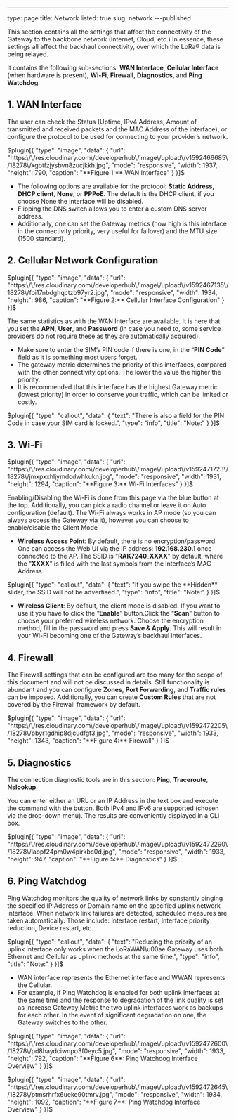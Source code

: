 ---
type: page
title: Network
listed: true
slug: network
---published

This section contains all the settings that affect the connectivity of the Gateway to the backbone network (Internet, Cloud, etc.) In essence, these settings all affect the backhaul connectivity, over which the LoRa® data is being relayed.

It contains the following sub-sections: **WAN Interface**, **Cellular Interface** (when hardware is present), **Wi-Fi**, **Firewall**, **Diagnostics**, and **Ping Watchdog**.

## 1. WAN Interface

The user can check the Status (Uptime, IPv4 Address, Amount of transmitted and received packets and the MAC Address of the interface), or configure the protocol to be used for connecting to your provider’s network.

$plugin[{
    "type": "image",
    "data": {
        "url": "https:\/\/res.cloudinary.com\/developerhub\/image\/upload\/v1592466685\/18278\/xgbtfzjysbvn8zucjkkh.jpg",
        "mode": "responsive",
        "width": 1937,
        "height": 790,
        "caption": "**Figure 1:** WAN Interface"
    }
}]$

- The following options are available for the protocol: **Static Address**, **DHCP client**, **None**, or **PPPoE**. The default is the DHCP client, if you choose None the interface will be disabled.
- Flipping the DNS switch allows you to enter a custom DNS server address.
- Additionally, one can set the Gateway metrics (how high is this interface in the connectivity priority, very useful for failover) and the MTU size (1500 standard).

## 2. Cellular Network Configuration

$plugin[{
    "type": "image",
    "data": {
        "url": "https:\/\/res.cloudinary.com\/developerhub\/image\/upload\/v1592467135\/18278\/foi17nbdghqctzb97yr2.jpg",
        "mode": "responsive",
        "width": 1934,
        "height": 986,
        "caption": "**Figure 2:** Cellular Interface Configuration"
    }
}]$

The same statistics as with the WAN Interface are available. It is here that you set the **APN**, **User**, and **Password** (in case you need to, some service providers do not require these as they are automatically acquired).

- Make sure to enter the SIM’s PIN code if there is one, in the “**PIN Code**” field as it is something most users forget.
- The gateway metric determines the priority of this interfaces, compared with the other connectivity options. The lower the value the higher the priority.
- It is recommended that this interface has the highest Gateway metric (lowest priority) in order to conserve your traffic, which can be limited or costly.

$plugin[{
    "type": "callout",
    "data": {
        "text": "There is also a field for the PIN Code in case your SIM card is locked.",
        "type": "info",
        "title": "Note:"
    }
}]$

## 3. Wi-Fi

$plugin[{
    "type": "image",
    "data": {
        "url": "https:\/\/res.cloudinary.com\/developerhub\/image\/upload\/v1592471723\/18278\/jmxpxxhljymdcdwhkukn.jpg",
        "mode": "responsive",
        "width": 1931,
        "height": 1294,
        "caption": "**Figure 3:** Wi-Fi Interfaces"
    }
}]$

Enabling/Disabling the Wi-Fi is done from this page via the blue button
at the top. Additionally, you can pick a radio channel or leave it on Auto
configuration (default). The Wi-Fi always works in AP mode (so you can always
access the Gateway via it), however you can choose to enable/disable the Client
Mode

- **Wireless Access Point**: By default, there is no encryption/password.  One can access the Web UI via the IP address: **192.168.230.1** once connected to the AP. The SSID is "**RAK7240_XXXX**" by default, where the “**XXXX**” is filled with the last symbols from the interface’s
MAC Address.

$plugin[{
    "type": "callout",
    "data": {
        "text": "If you swipe the **Hidden** slider, the SSID will not be advertised.",
        "type": "info",
        "title": "Note:"
    }
}]$

- **Wireless Client**: By default, the client mode is disabled. If you want to use it you have to click the “**Enable**” button.Click the “**Scan**” button to choose your preferred wireless network. Choose the encryption method, fill in the password and press **Save & Apply**. This will result in your Wi-Fi becoming one of the Gateway’s backhaul interfaces.

## 4. Firewall

The Firewall settings that can be configured are too many for the scope of this document and will not be discussed in details. Still functionality is abundant and you can configure **Zones**, **Port Forwarding**, and **Traffic rules** can be imposed. Additionally, you can create **Custom Rules** that are not covered by the Firewall framework by default.

$plugin[{
    "type": "image",
    "data": {
        "url": "https:\/\/res.cloudinary.com\/developerhub\/image\/upload\/v1592472205\/18278\/pbyr1gdhip8djcudfgt3.jpg",
        "mode": "responsive",
        "width": 1933,
        "height": 1343,
        "caption": "**Figure 4:** Firewall"
    }
}]$

## 5. Diagnostics

The connection diagnostic tools are in this section: **Ping**, **Traceroute**, **Nslookup**.

You can enter either an URL or an IP Address in the text box and execute the command with the button. Both IPv4 and IPv6 are supported (chosen via the drop-down menu). The results are conveniently displayed in a CLI box.

$plugin[{
    "type": "image",
    "data": {
        "url": "https:\/\/res.cloudinary.com\/developerhub\/image\/upload\/v1592472290\/18278\/laopf24pm0w4pirkbc0d.jpg",
        "mode": "responsive",
        "width": 1933,
        "height": 947,
        "caption": "**Figure 5:** Diagnostics"
    }
}]$

## 6. Ping Watchdog

Ping Watchdog monitors the quality of network links by constantly pinging the specified IP Address or Domain name on the specified uplink network interface. When network link failures are detected, scheduled measures are taken automatically. Those include: Interface restart, Interface priority reduction, Device restart, etc.

$plugin[{
    "type": "callout",
    "data": {
        "text": "Reducing the priority of an uplink interface only works when the LoRaWAN\u00ae Gateway uses both Ethernet and Cellular as uplink methods at the same time.",
        "type": "info",
        "title": "Note:"
    }
}]$

- WAN interface represents the Ethernet interface and WWAN represents the Cellular.
- For example, if Ping Watchdog is enabled for both uplink interfaces at the same time and the response to degradation of the link quality is set as Increase Gateway Metric the two uplink interfaces work as backups for each other. In the event of significant degradation on one, the Gateway switches to the other.

$plugin[{
    "type": "image",
    "data": {
        "url": "https:\/\/res.cloudinary.com\/developerhub\/image\/upload\/v1592472600\/18278\/pd8haydciwnpo3f0eyc5.jpg",
        "mode": "responsive",
        "width": 1933,
        "height": 792,
        "caption": "**Figure 6**: Ping Watchdog Interface Overview"
    }
}]$

$plugin[{
    "type": "image",
    "data": {
        "url": "https:\/\/res.cloudinary.com\/developerhub\/image\/upload\/v1592472645\/18278\/ptmsrhrfx6ueke90tmrv.jpg",
        "mode": "responsive",
        "width": 1934,
        "height": 1092,
        "caption": "**Figure 7**: Ping Watchdog Interface Overview"
    }
}]$

